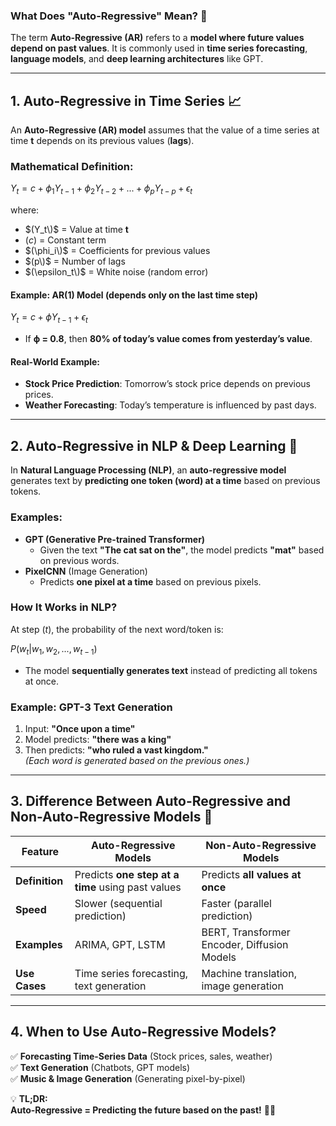 ### **What Does "Auto-Regressive" Mean?** 🤔

The term **Auto-Regressive (AR)** refers to a **model where future values depend on past values**. It is commonly used in **time series forecasting**, **language models**, and **deep learning architectures** like GPT.

---

## **1. Auto-Regressive in Time Series 📈**
An **Auto-Regressive (AR) model** assumes that the value of a time series at time **t** depends on its previous values (**lags**).  

### **Mathematical Definition:**

$Y_t = c + \phi_1 Y_{t-1} + \phi_2 Y_{t-2} + ... + \phi_p Y_{t-p} + \epsilon_t$

where:  
- $(Y_t\)$ = Value at time **t**  
- $(c)$ = Constant term  
- $(\phi_i\)$ = Coefficients for previous values  
- $(p\)$ = Number of lags  
- $(\epsilon_t\)$ = White noise (random error)  

#### **Example: AR(1) Model** (depends only on the last time step)

$Y_t = c + \phi Y_{t-1} + \epsilon_t$

- If **ϕ = 0.8**, then **80% of today’s value comes from yesterday’s value**.

#### **Real-World Example:**  
- **Stock Price Prediction**: Tomorrow’s stock price depends on previous prices.  
- **Weather Forecasting**: Today’s temperature is influenced by past days.  

---

## **2. Auto-Regressive in NLP & Deep Learning 🤖**
In **Natural Language Processing (NLP)**, an **auto-regressive model** generates text by **predicting one token (word) at a time** based on previous tokens.

### **Examples:**
- **GPT (Generative Pre-trained Transformer)**  
  - Given the text **"The cat sat on the"**, the model predicts **"mat"** based on previous words.
- **PixelCNN** (Image Generation)
  - Predicts **one pixel at a time** based on previous pixels.

### **How It Works in NLP?**
At step $(t)$, the probability of the next word/token is:

$P(w_t | w_1, w_2, ..., w_{t-1})$

- The model **sequentially generates text** instead of predicting all tokens at once.

### **Example: GPT-3 Text Generation**
1. Input: **"Once upon a time"**
2. Model predicts: **"there was a king"**
3. Then predicts: **"who ruled a vast kingdom."**  
   _(Each word is generated based on the previous ones.)_

---

## **3. Difference Between Auto-Regressive and Non-Auto-Regressive Models 🚀**  

| Feature | **Auto-Regressive Models** | **Non-Auto-Regressive Models** |
|---------|-----------------|------------------|
| **Definition** | Predicts **one step at a time** using past values | Predicts **all values at once** |
| **Speed** | Slower (sequential prediction) | Faster (parallel prediction) |
| **Examples** | ARIMA, GPT, LSTM | BERT, Transformer Encoder, Diffusion Models |
| **Use Cases** | Time series forecasting, text generation | Machine translation, image generation |

---

## **4. When to Use Auto-Regressive Models?**
✅ **Forecasting Time-Series Data** (Stock prices, sales, weather)  
✅ **Text Generation** (Chatbots, GPT models)  
✅ **Music & Image Generation** (Generating pixel-by-pixel)  

💡 **TL;DR:**  
**Auto-Regressive = Predicting the future based on the past!** 🔮🔥
